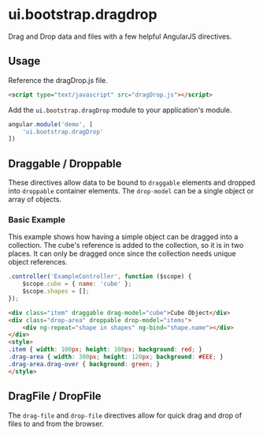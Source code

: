 # ui.bootstrap.dragdrop

Drag and Drop data and files with a few helpful AngularJS directives.

## Usage

Reference the dragDrop.js file.

```html
<script type="text/javascript" src="dragDrop.js"></script>
```

Add the `ui.bootstrap.dragDrop` module to your application's module.

```javascript
angular.module('demo', [
    'ui.bootstrap.dragDrop'
])
```

## Draggable / Droppable

These directives allow data to be bound to `draggable` elements and dropped into `droppable` container elements. The `drop-model` can be a single object or array of objects.

### Basic Example

This example shows how having a simple object can be dragged into a collection. The cube's reference is added to the collection, so it is in two places. It can only be dragged once since the collection needs unique object references.

```javascript
.controller('ExampleController', function ($scope) {
    $scope.cube = { name: 'cube' };
    $scope.shapes = [];
});
```

```html
<div class="item" draggable drag-model="cube">Cube Object</div>
<div class="drop-area" droppable drop-model="items">
    <div ng-repeat="shape in shapes" ng-bind="shape.name"></div>
</div>
<style>
.item { width: 100px; height: 100px; background: red; }
.drag-area { width: 300px; height: 120px; background: #EEE; }
.drag-area.drag-over { background: green; }
</style>
```

## DragFile / DropFile

The `drag-file` and `drop-file` directives allow for quick drag and drop of files to and from the browser.
